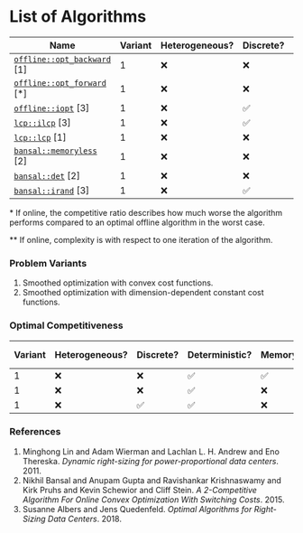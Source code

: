 # List of Algorithms

| Name                                             | Variant | Heterogeneous? | Discrete? | Online? | Competitiveness* | Complexity** |
| -----------------------------------------------  | ------- | -------------- | --------- | ------- | ---------------- | ------------ |
| [`offline::opt_backward`](offline/opt.rs) [1]    | 1       | ❌             | ❌        | ❌      |                  | ?            |
| [`offline::opt_forward`](offline/opt.rs) [*]     | 1       | ❌             | ❌        | ❌      |                  | ?            |
| [`offline::iopt`](offline/iopt.rs) [3]           | 1       | ❌             | ✅        | ❌      |                  | O(T log m)   |
| [`lcp::ilcp`](lcp/ilcp.rs) [3]                   | 1       | ❌             | ✅        | ✅      | 3-competitive    | ?            |
| [`lcp::lcp`](lcp/lcp.rs) [1]                     | 1       | ❌             | ❌        | ✅      | 3-competitive    | ?            |
| [`bansal::memoryless`](bansal/memoryless.rs) [2] | 1       | ❌             | ❌        | ✅      | 3-competitive    | ?            |
| [`bansal::det`](bansal/det.rs) [2]               | 1       | ❌             | ❌        | ✅      | 2-competitive    | ?            |
| [`bansal::irand`](bansal/irand.rs) [3]           | 1       | ❌             | ✅        | ✅      | 2-competitive    | ?            |

\* If online, the competitive ratio describes how much worse the algorithm performs compared to an optimal offline algorithm in the worst case.

\*\* If online, complexity is with respect to one iteration of the algorithm.

### Problem Variants

1. Smoothed optimization with convex cost functions.
2. Smoothed optimization with dimension-dependent constant cost functions.

### Optimal Competitiveness

| Variant | Heterogeneous? | Discrete? | Deterministic? | Memoryless? | Optimal Competitiveness |
| ------- | -------------- | --------- | -------------- | ----------- | ----------------------- |
| 1       | ❌             | ❌        | ✅             | ✅          | 3-competitive           |
| 1       | ❌             | ❌        | ✅             | ❌          | 2-competitive           |
| 1       | ❌             | ✅        | ✅             | ❌          | 3-competitive           |

### References

1. Minghong Lin and Adam Wierman and Lachlan L. H. Andrew and Eno Thereska. _Dynamic right-sizing for power-proportional data centers_. 2011.
2. Nikhil Bansal and Anupam Gupta and Ravishankar Krishnaswamy and Kirk Pruhs and Kevin Schewior and Cliff Stein. _A 2-Competitive Algorithm For Online Convex Optimization With Switching Costs_. 2015.
3. Susanne Albers and Jens Quedenfeld. _Optimal Algorithms for Right-Sizing Data Centers_. 2018.

